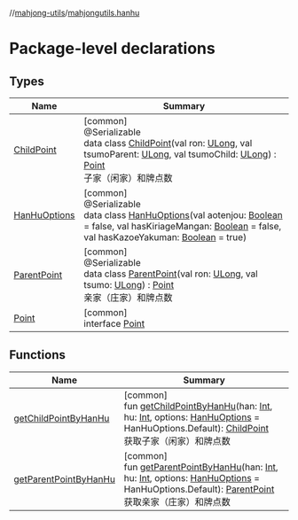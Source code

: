 //[mahjong-utils](../../index.md)/[mahjongutils.hanhu](index.md)

# Package-level declarations

## Types

| Name | Summary |
|---|---|
| [ChildPoint](-child-point/index.md) | [common]<br>@Serializable<br>data class [ChildPoint](-child-point/index.md)(val ron: [ULong](https://kotlinlang.org/api/latest/jvm/stdlib/kotlin/-u-long/index.html), val tsumoParent: [ULong](https://kotlinlang.org/api/latest/jvm/stdlib/kotlin/-u-long/index.html), val tsumoChild: [ULong](https://kotlinlang.org/api/latest/jvm/stdlib/kotlin/-u-long/index.html)) : [Point](-point/index.md)<br>子家（闲家）和牌点数 |
| [HanHuOptions](-han-hu-options/index.md) | [common]<br>@Serializable<br>data class [HanHuOptions](-han-hu-options/index.md)(val aotenjou: [Boolean](https://kotlinlang.org/api/latest/jvm/stdlib/kotlin/-boolean/index.html) = false, val hasKiriageMangan: [Boolean](https://kotlinlang.org/api/latest/jvm/stdlib/kotlin/-boolean/index.html) = false, val hasKazoeYakuman: [Boolean](https://kotlinlang.org/api/latest/jvm/stdlib/kotlin/-boolean/index.html) = true) |
| [ParentPoint](-parent-point/index.md) | [common]<br>@Serializable<br>data class [ParentPoint](-parent-point/index.md)(val ron: [ULong](https://kotlinlang.org/api/latest/jvm/stdlib/kotlin/-u-long/index.html), val tsumo: [ULong](https://kotlinlang.org/api/latest/jvm/stdlib/kotlin/-u-long/index.html)) : [Point](-point/index.md)<br>亲家（庄家）和牌点数 |
| [Point](-point/index.md) | [common]<br>interface [Point](-point/index.md) |

## Functions

| Name | Summary |
|---|---|
| [getChildPointByHanHu](get-child-point-by-han-hu.md) | [common]<br>fun [getChildPointByHanHu](get-child-point-by-han-hu.md)(han: [Int](https://kotlinlang.org/api/latest/jvm/stdlib/kotlin/-int/index.html), hu: [Int](https://kotlinlang.org/api/latest/jvm/stdlib/kotlin/-int/index.html), options: [HanHuOptions](-han-hu-options/index.md) = HanHuOptions.Default): [ChildPoint](-child-point/index.md)<br>获取子家（闲家）和牌点数 |
| [getParentPointByHanHu](get-parent-point-by-han-hu.md) | [common]<br>fun [getParentPointByHanHu](get-parent-point-by-han-hu.md)(han: [Int](https://kotlinlang.org/api/latest/jvm/stdlib/kotlin/-int/index.html), hu: [Int](https://kotlinlang.org/api/latest/jvm/stdlib/kotlin/-int/index.html), options: [HanHuOptions](-han-hu-options/index.md) = HanHuOptions.Default): [ParentPoint](-parent-point/index.md)<br>获取亲家（庄家）和牌点数 |
